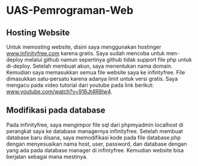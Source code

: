 # UAS-Pemrograman-Web

## Hosting Website
Untuk memosting website, disini saya menggunakan hostinger www.infinityfree.com karena gratis. Saya sudah mencoba untuk men-deploy melalui github namun sepertinya github tidak support file php untuk di-deploy. Setelah membuat akun, saya menentukan nama domain. Kemudian saya memasukkan semua file website saya ke infintyfree. File dimasukkan satu-persatu karena adanya limit untuk versi gratis. Saya mengacu pada video tutorial dari youtube pada link berikut: www.youtube.com/watch?v=916Jt4R8lw4.

## Modifikasi pada database
Pada infinityfree, saya mengimpor file sql dari phpmyadmin localhost di perangkat saya ke database managernya infinityfree. Setelah membuat database baru disana, saya memodifikasi kode pada file database.php dengan menyesuaikan nama host, user, password, dan database dengan yang ada pada database manager di infintyfree. Kemudian website bisa berjalan sebagai mana mestinya.
